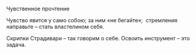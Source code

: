 Чувственное прочтение

Чувство явится у само собою; за ним «не бегайте»; 
стремления направьте – стать властелином себя.

Скрипки Страдивари – так говорим о себе.
Освоить инструмент – это задача.
